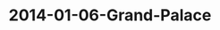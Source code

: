 ---
layout: blog
title: 2014-01-06-Grand-Palace
category: blog
lat: 13.75098
lng: 100.49178
image: https://s3-us-west-2.amazonaws.com/travels2013/2014-01-06 19:37:38 PST.jpg
observation: 20140106193738PST
---